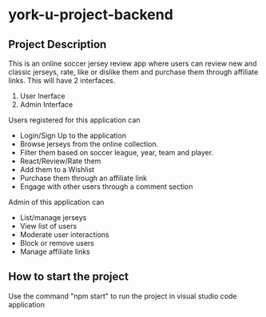 # york-u-project-backend
## Project Description

This is an online soccer jersey review app where users can review new and classic jerseys, rate, like or dislike them and purchase them through affiliate links. This will have 2 interfaces.

1.	User Inerface
2.	Admin Interface

Users registered for this application can
*	Login/Sign Up to the application
*	Browse jerseys from the online collection.
*	Filter them based on soccer league, year, team and player.
*	React/Review/Rate them
*	Add them to a Wishlist
*	Purchase them through an affiliate link
*	Engage with other users through a comment section

Admin of this application can
*	List/manage jerseys
*	View list of users
*	Moderate user interactions
*	Block or remove users
*	Manage affiliate links 

## How to start the project
Use the command "npm start" to run the project in visual studio code application
